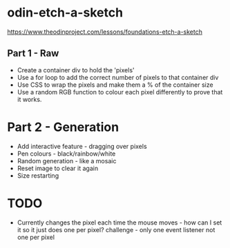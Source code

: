 # odin-etch-a-sketch

https://www.theodinproject.com/lessons/foundations-etch-a-sketch

## Part 1 - Raw

- Create a container div to hold the 'pixels'
- Use a for loop to add the correct number of pixels to that container div
- Use CSS to wrap the pixels and make them a % of the container size
- Use a random RGB function to colour each pixel differently to prove that it works.

# Part 2 - Generation

- Add interactive feature - dragging over pixels
- Pen colours - black/rainbow/white
- Random generation - like a mosaic
- Reset image to clear it again
- Size restarting

# TODO

- Currently changes the pixel each time the mouse moves - how can I set it so it just does one per pixel? challenge - only one event listener not one per pixel
